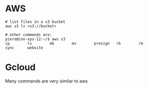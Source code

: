 # AWS

```
# list files in a s3 bucket
aws s3 ls <s3://bucket>

# other commands are:
piero@con-xps-12:~/$ aws s3 
cp        ls        mb        mv        presign   rb        rm        sync      website  

```

# Gcloud
Many commands are very similar to aws
